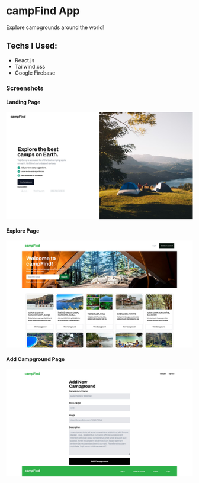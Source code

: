 # campFind App

Explore campgrounds around the world!

## Techs I Used:

- React.js
- Tailwind.css
- Google Firebase

### Screenshots

#### Landing Page

![Landing Page](/landing-ss.jpg)

#### Explore Page

![Explore Page](/explore-ss.jpg)

#### Add Campground Page

![Add Campground Page](/add-campground-ss.jpg)